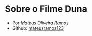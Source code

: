 # Sobre o Filme **Duna**

- Por:_Mateus Oliveira Ramos_
- Github: [mateusramos123](https://github.com/mateusramos123)
